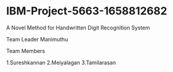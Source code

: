 # IBM-Project-5663-1658812682
A Novel Method for Handwritten Digit Recognition System


Team Leader
      Manimuthu
     
Team Members

1.Sureshkannan
2.Meiyalagan
3.Tamilarasan
